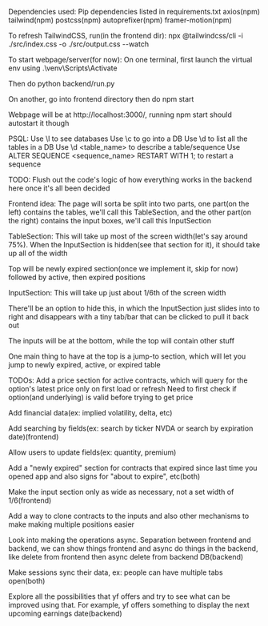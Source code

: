 Dependencies used:
Pip dependencies listed in requirements.txt
axios(npm)
tailwind(npm)
postcss(npm)
autoprefixer(npm)
framer-motion(npm)

To refresh TailwindCSS, run(in the frontend dir):
npx @tailwindcss/cli -i ./src/index.css -o ./src/output.css --watch


To start webpage/server(for now):
On one terminal, first launch the virtual env using
.\venv\Scripts\Activate

Then do
python backend/run.py

On another, go into frontend directory then do
npm start

Webpage will be at http://localhost:3000/, running npm start should autostart it though

PSQL:
Use \l to see databases
Use \c <DB> to go into a DB
Use \d to list all the tables in a DB
Use \d <table_name> to describe a table/sequence
Use ALTER SEQUENCE <sequence_name> RESTART WITH 1; to restart a sequence


TODO: Flush out the code's logic of how everything works in the backend here once it's all been decided


Frontend idea:
The page will sorta be split into two parts, one part(on the left) contains the tables, we'll call this TableSection, and the other part(on the right) contains the input boxes, we'll call this InputSection

TableSection:
This will take up most of the screen width(let's say around 75%). When the InputSection is hidden(see that section for it), it should take up all of the width

Top will be newly expired section(once we implement it, skip for now) followed by active, then expired positions


InputSection:
This will take up just about 1/6th of the screen width

There'll be an option to hide this, in which the InputSection just slides into to right and disappears with a tiny tab/bar that can be clicked to pull it back out

The inputs will be at the bottom, while the top will contain other stuff

One main thing to have at the top is a jump-to section, which will let you jump to newly expired, active, or expired table


TODOs:
Add a price section for active contracts, which will query for the option's latest price only on first load or refresh
Need to first check if option(and underlying) is valid before trying to get price

Add financial data(ex: implied volatility, delta, etc)

Add searching by fields(ex: search by ticker NVDA or search by expiration date)(frontend)

Allow users to update fields(ex: quantity, premium)

Add a "newly expired" section for contracts that expired since last time you opened app and also signs for "about to expire", etc(both)

Make the input section only as wide as necessary, not a set width of 1/6(frontend)

Add a way to clone contracts to the inputs and also other mechanisms to make making multiple positions easier

Look into making the operations async. Separation between frontend and backend, we can show things frontend and async do things in the backend, like delete from frontend then async delete from backend DB(backend)

Make sessions sync their data, ex: people can have multiple tabs open(both)

Explore all the possibilities that yf offers and try to see what can be improved using that. For example, yf offers something to display the next upcoming earnings date(backend)
